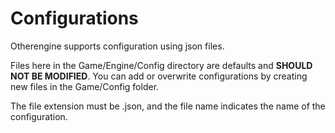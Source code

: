 # Configurations

Otherengine supports configuration using json files.

Files here in the Game/Engine/Config directory are defaults and **SHOULD NOT BE MODIFIED**. You can add or overwrite configurations by creating new files in the Game/Config folder.

The file extension must be .json, and the file name indicates the name of the configuration.
